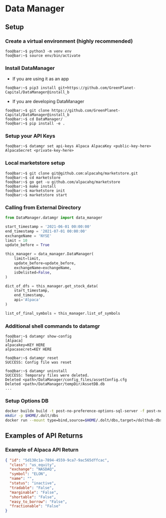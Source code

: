 # Data Manager
## Setup
### Create a virtual environment (highly recommended)
~~~shell
foo@bar:~$ python3 -m venv env
foo@bar:~$ source env/bin/activate
~~~
### Install DataManager
- If you are using it as an app
~~~shell
foo@bar:~$ pip3 install git+https://github.com/GreenPlanet-Capital/DataManager@install_b
~~~
- If you are developing DataManager
~~~shell
foo@bar:~$ git clone https://github.com/GreenPlanet-Capital/DataManager@install_b
foo@bar:~$ cd DataManager/
foo@bar:~$ pip install -e .
~~~

### Setup your API Keys
~~~shell
foo@bar:~$ datamgr set api-keys Alpaca AlpacaKey <public-key-here> AlpacaSecret <private-key-here>
~~~

### Local marketstore setup
~~~shell
foo@bar:~$ git clone git@github.com:alpacahq/marketstore.git
foo@bar:~$ cd marketstore
foo@bar:~$ go get -u github.com/alpacahq/marketstore
foo@bar:~$ make install
foo@bar:~$ marketstore init
foo@bar:~$ marketstore start
~~~

### Calling from External Directory
```python
from DataManager.datamgr import data_manager

start_timestamp = '2021-06-01 00:00:00'
end_timestamp = '2021-07-01 00:00:00'
exchangeName = 'NYSE'
limit = 10
update_before = True

this_manager = data_manager.DataManager(
    limit=limit,
    update_before=update_before,
    exchangeName=exchangeName,
    isDelisted=False,
)

dict_of_dfs = this_manager.get_stock_data(
    start_timestamp,
    end_timestamp,
    api='Alpaca'
)

list_of_final_symbols = this_manager.list_of_symbols
```

### Additional shell commands to datamgr
~~~shell
foo@bar:~$ datamgr show-config
[Alpaca]
alpacakey=KEY HERE
alpacasecret=KEY HERE
~~~
~~~shell
foo@bar:~$ datamgr reset
SUCCESS: Config file was reset
~~~
~~~shell
foo@bar:~$ datamgr uninstall
SUCCESS: Temporary files were deleted.
Deleted <path>/DataManager/config_files/assetConfig.cfg
Deleted <path>/DataManager/tempDir/AssetDB.db
...
~~~

### Setup Options DB

```bash
docker buildx build -t post-no-preference-options-sql-server -f post-no-preference-options.dockerfile .
mkdir -p $HOME/.dolt/dbs
docker run --mount type=bind,source=$HOME/.dolt/dbs,target=/dolthub-dbs -p 6000:6000 post-no-preference-options-sql-server:latest
```


## Examples of API Returns

### Example of Alpaca API Return 

```json
{ "id": "5d138c1a-7894-4559-9ca7-9ac565dffcac", 
  "class": "us_equity",
  "exchange": "NASDAQ", 
  "symbol": "ELON", 
  "name": "", 
  "status": "inactive", 
  "tradable": "False", 
  "marginable": "False", 
  "shortable": "False", 
  "easy_to_borrow": "False", 
  "fractionable": "False"
}
```
